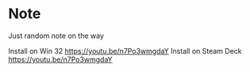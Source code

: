 # Note
Just random note on the way



Install on Win 32 https://youtu.be/n7Po3wmgdaY
Install on Steam Deck https://youtu.be/n7Po3wmgdaY
